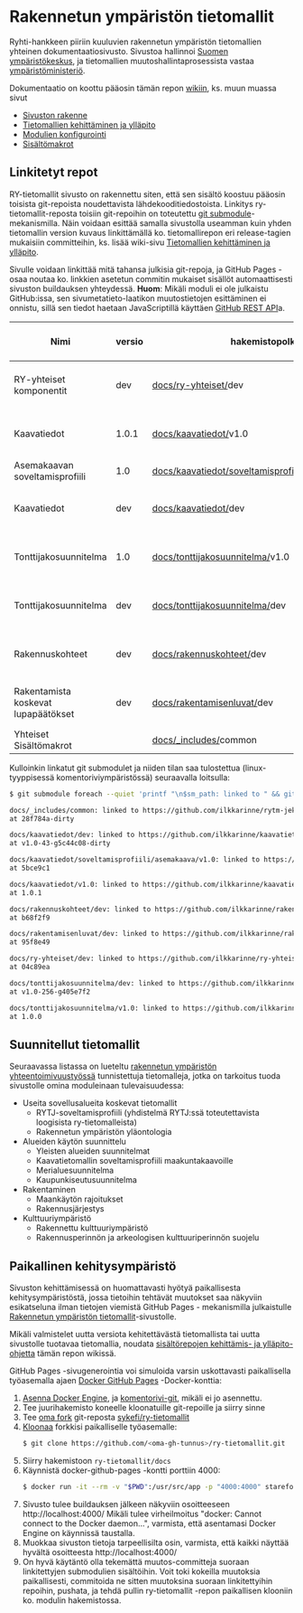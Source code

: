 # Rakennetun ympäristön tietomallit
Ryhti-hankkeen piiriin kuuluvien rakennetun ympäristön tietomallien yhteinen dokumentaatiosivusto. Sivustoa hallinnoi [Suomen ympäristökeskus](https://www.syke.fi/), ja tietomallien muutoshallintaprosessista vastaa [ympäristöministeriö](https://ym.fi/).

Dokumentaatio on koottu pääosin tämän repon [wikiin](../../wiki), ks. muun muassa sivut
* [Sivuston rakenne](../../wiki/Sivuston-rakenne)
* [Tietomallien kehittäminen ja ylläpito](../../wiki/Tietomallien-kehitt%C3%A4minen-ja-yll%C3%A4pito)
* [Modulien konfigurointi](../../wiki/Modulien-konfigurointi)
* [Sisältömakrot](../../wiki/Sis%C3%A4lt%C3%B6makrot)

## Linkitetyt repot

RY-tietomallit sivusto on rakennettu siten, että sen sisältö koostuu pääosin toisista git-repoista  noudettavista lähdekooditiedostoista. Linkitys ry-tietomallit-reposta toisiin git-repoihin on toteutettu [git submodule](https://git-scm.com/book/en/v2/Git-Tools-Submodules)-mekanismilla. Näin voidaan esittää samalla sivustolla useamman kuin yhden tietomallin version kuvaus linkittämällä ko. tietomallirepon eri release-tagien mukaisiin committeihin, ks. lisää wiki-sivu [Tietomallien kehittäminen ja ylläpito](../../wiki/Tietomallien-kehitt%C3%A4minen-ja-yll%C3%A4pito).

Sivulle voidaan linkittää mitä tahansa julkisia git-repoja, ja GitHub Pages -osaa noutaa ko. linkkien asetetun commitin mukaiset sisällöt automaattisesti sivuston buildauksen yhteydessä. **Huom**: Mikäli moduli ei ole julkaistu GitHub:issa, sen sivumetatieto-laatikon muutostietojen esittäminen ei onnistu, sillä sen tiedot haetaan JavaScriptillä käyttäen [GitHub REST API](https://docs.github.com/en/rest)a.

| Nimi                       | versio | hakemistopolku          | linkitetty git-repo          | tagi / haara / commit  | huom     |
-----------------------------|--------|-------------------------|------------------------------|------------------------|----------|
| RY-yhteiset komponentit    | dev    | [docs/ry-yhteiset/](../../tree/main/docs/ry-yhteiset/)dev | [github.com/ilkkarinne/ry-yhteiset](https://github.com/ilkkarinne/ry-yhteiset) | develop | TODO: siirto ilkkarinne -> sykefi |
| Kaavatiedot                | 1.0.1  | [docs/kaavatiedot/](../../tree/main/docs/kaavatiedot/)v1.0 | [github.com/ilkkarinne/kaavatietomalli](https://github.com/ilkkarinne/kaavatietomalli) | v1.0.1 | TODO: siirto ilkkarinne -> sykefi |
| Asemakaavan soveltamisprofiili | 1.0 | [docs/kaavatiedot/soveltamisprofiili/asemakaava/](../../tree/main/docs/kaavatiedot/soveltamisprofiili/asemakaava/)v1.0 | [github.com/sykefi/sp-asemakaava](https://github.com/sykefi/sp-asemakaava) |  |  |
| Kaavatiedot                | dev    | [docs/kaavatiedot/](../../tree/main/docs/kaavatiedot/)dev | [github.com/ilkkarinne/kaavatietomalli](https://github.com/ilkkarinne/kaavatietomalli) | develop | TODO: siirto ilkkarinne -> sykefi |
| Tonttijakosuunnitelma      | 1.0    | [docs/tonttijakosuunnitelma/](../../tree/main/docs/tonttijakosuunnitelma/)v1.0 | [github.com/ilkkarinne/Tonttijakosuunnitelman-tietomalli](https://github.com/ilkkarinne/Tonttijakosuunnitelman-tietomalli) |  | TODO: siirto ilkkarinne -> sykefi |
| Tonttijakosuunnitelma      | dev    | [docs/tonttijakosuunnitelma/](../../tree/main/docs/tonttijakosuunnitelma/)dev | [github.com/ilkkarinne/Tonttijakosuunnitelman-tietomalli](https://github.com/ilkkarinne/Tonttijakosuunnitelman-tietomalli) |  | TODO: siirto ilkkarinne -> sykefi |
| Rakennuskohteet    | dev    | [docs/rakennuskohteet/](../../tree/main/docs/rakennuskohteet/)dev | [github.com/ilkkarinne/rakennuskohteet](https://github.com/ilkkarinne/rakennuskohteet) | develop | TODO: siirto ilkkarinne -> sykefi |
| Rakentamista koskevat lupapäätökset    | dev    | [docs/rakentamisenluvat/](../../tree/main/docs/rakentamisenluvat/)dev | [github.com/ilkkarinne/rakentamisenluvat](https://github.com/ilkkarinne/rakentamisenluvat) | develop | TODO: siirto ilkkarinne -> sykefi |
| Yhteiset Sisältömakrot | | [docs/_includes/](../../tree/main/docs/_includes/)common | [github.com/sykefi/rytm-jekyll-includes](https://github.com/sykefi/rytm-jekyll-includes) | main | 

Kulloinkin linkatut git submodulet ja niiden tilan saa tulostettua (linux-tyyppisessä komentoriviympäristössä) seuraavalla loitsulla:
```sh
$ git submodule foreach --quiet 'printf "\n$sm_path: linked to " && git remote get-url origin && printf "at " && git describe --tags --first-parent --dirty --always'

docs/_includes/common: linked to https://github.com/ilkkarinne/rytm-jekyll-includes.git
at 28f784a-dirty

docs/kaavatiedot/dev: linked to https://github.com/ilkkarinne/kaavatietomalli-1.git
at v1.0-43-g5c44c08-dirty

docs/kaavatiedot/soveltamisprofiili/asemakaava/v1.0: linked to https://github.com/ilkkarinne/sp-asemakaava.git
at 5bce9c1

docs/kaavatiedot/v1.0: linked to https://github.com/ilkkarinne/kaavatietomalli-1.git
at 1.0.1

docs/rakennuskohteet/dev: linked to https://github.com/ilkkarinne/rakennuskohteet.git
at b68f2f9

docs/rakentamisenluvat/dev: linked to https://github.com/ilkkarinne/rakentamisenluvat.git
at 95f8e49

docs/ry-yhteiset/dev: linked to https://github.com/ilkkarinne/ry-yhteiset.git
at 04c89ea

docs/tonttijakosuunnitelma/dev: linked to https://github.com/ilkkarinne/Tonttijakosuunnitelman-tietomalli.git
at v1.0-256-g405e7f2

docs/tonttijakosuunnitelma/v1.0: linked to https://github.com/ilkkarinne/Tonttijakosuunnitelman-tietomalli.git
at 1.0.0
```

## Suunnitellut tietomallit

Seuraavassa listassa on lueteltu [rakennetun ympäristön yhteentoimivuustyössä](https://ym.fi/yhteentoimivuus) tunnistettuja tietomalleja, jotka on tarkoitus tuoda sivustolle omina moduleinaan tulevaisuudessa:

* Useita sovellusalueita koskevat tietomallit
   * RYTJ-soveltamisprofiili (yhdistelmä RYTJ:ssä toteutettavista loogisista ry-tietomalleista)
   * Rakennetun ympäristön yläontologia
* Alueiden käytön suunnittelu
   * Yleisten alueiden suunnitelmat
   * Kaavatietomallin soveltamisprofiili maakuntakaavoille
   * Merialuesuunnitelma
   * Kaupunkiseutusuunnitelma
* Rakentaminen
   * Maankäytön rajoitukset
   * Rakennusjärjestys
* Kulttuuriympäristö
   * Rakennettu kulttuuriympäristö
   * Rakennusperinnön ja arkeologisen kulttuuriperinnön suojelu

## Paikallinen kehitysympäristö

Sivuston kehittämisessä on huomattavasti hyötyä paikallisesta kehitysympäristöstä, jossa tietoihin tehtävät muutokset saa näkyviin esikatseluna ilman tietojen viemistä GitHub Pages - mekanismilla julkaistulle [Rakennetun ympäristön tietomallit](https://tietomallit.ymparisto.fi)-sivustolle.

Mikäli valmistelet uutta versiota kehitettävästä tietomallista tai uutta sivustolle tuotavaa tietomallia, noudata [sisältörepojen kehittämis- ja ylläpito-ohjetta](https://github.com/sykefi/ry-tietomallit/wiki/Tietomallien-kehitt%C3%A4minen-ja-yll%C3%A4pito) tämän repon wikissä.

GitHub Pages -sivugenerointia voi simuloida varsin uskottavasti paikallisella työasemalla ajaen [Docker GitHub Pages](https://github.com/Starefossen/docker-github-pages) -Docker-konttia:

1. [Asenna Docker Engine](https://docs.docker.com/engine/install/), ja [komentorivi-git](https://git-scm.com/book/en/v2/Getting-Started-Installing-Git), mikäli ei jo asennettu.
1. Tee juurihakemisto koneelle kloonatuille git-repoille ja siirry sinne
1. Tee [oma fork](https://docs.github.com/en/get-started/quickstart/fork-a-repo) git-reposta [sykefi/ry-tietomallit](https://github.com/sykefi/ry-tietomallit)
1. [Kloonaa](https://docs.github.com/en/repositories/creating-and-managing-repositories/cloning-a-repository) forkkisi paikalliselle työasemalle:
   ```sh
   $ git clone https://github.com/<oma-gh-tunnus>/ry-tietomallit.git
   ```
1. Siirry hakemistoon ```ry-tietomallit/docs```
1. Käynnistä docker-github-pages -kontti porttiin 4000:
   ```sh
   $ docker run -it --rm -v "$PWD":/usr/src/app -p "4000:4000" starefossen/github-pages
   ```
1. Sivusto tulee buildauksen jälkeen näkyviin osoitteeseen http://localhost:4000/ 
   Mikäli tulee virheilmoitus "docker: Cannot connect to the Docker daemon...", varmista, että asentamasi Docker Engine on käynnissä taustalla.
1. Muokkaa sivuston tietoja tarpeellisilta osin, varmista, että kaikki näyttää hyvältä osoitteesta http://localhost:4000/
1. On hyvä käytäntö olla tekemättä muutos-committeja suoraan linkitettyjen submodulien sisältöihin. Voit toki kokeilla muutoksia paikallisesti, commitoida ne sitten muutoksina suoraan linkitettyihin repoihin, pushata, ja tehdä pullin ry-tietomallit -repon paikallisen klooniin ko. modulin hakemistossa.
